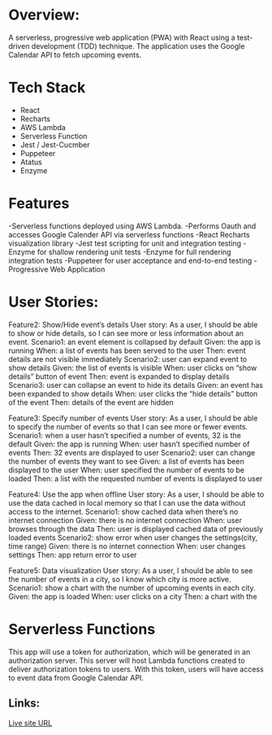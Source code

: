 # Overview:
A serverless, progressive web application (PWA) with React using a
test-driven development (TDD) technique. The application uses the Google
Calendar API to fetch upcoming events.

# Tech Stack
* React
* Recharts
* AWS Lambda
* Serverless Function
* Jest / Jest-Cucmber
* Puppeteer
* Atatus
* Enzyme

# Features
-Serverless functions deployed using AWS Lambda. 
-Performs Oauth and accesses Google Calender API via serverless functions 
-React Recharts visualization library 
-Jest test scripting for unit and integration testing 
-Enzyme for shallow rendering unit tests 
-Enzyme for full rendering integration tests 
-Puppeteer for user acceptance and end-to-end testing 
-Progressive Web Application

# User Stories:
Feature2: Show/Hide event’s details
User story: As a user, I should be able to show or hide details, so I can see more or less information about an event.
Scenario1: an event element is collapsed by default
Given: the app is running
When: a list of events has been served to the user
Then: event details are not visible immediately
Scenario2: user can expand event to show details
Given: the list of events is visible
When: user clicks on “show details” button of event
Then: event is expanded to display details
Scenario3: user can collapse an event to hide its details
Given: an event has been expanded to show details
When: user clicks the “hide details” button of the event
Then: details of the event are hidden

Feature3: Specify number of events
User story: As a user, I should be able to specify the number of events so that I can see more or fewer events.
Scenario1: when a user hasn’t specified a number of events, 32 is the default
Given: the app is running
When: user hasn’t specified number of events
Then: 32 events are displayed to user
Scenario2: user can change the number of events they want to see
Given: a list of events has been displayed to the user
When: user specified the number of events to be loaded
Then: a list with the requested number of events is displayed to user

Feature4: Use the app when offline
User story: As a user, I should be able to use the data cached in local memory so that I can use the data without access to the internet.
Scenario1: show cached data when there’s no internet connection
Given: there is no internet connection
When: user browses through the data
Then: user is displayed cached data of previously loaded events
Scenario2: show error when user changes the settings(city, time range)
Given: there is no internet connection
When: user changes settings
Then: app return error to user

Feature5: Data visualization
User story: As a user, I should be able to see the number of events in a city, so I know which city is more active.
Scenario1: show a chart with the number of upcoming events in each city.
Given: the app is loaded
When: user clicks on a city
Then: a chart with the

# Serverless Functions
This app will use a token for authorization, which will be generated in an authorization server. This server will host Lambda functions created to deliver authorization tokens to users. With this token, users will have access to event data from Google Calendar API.

## Links:
[Live site URL](https://bryanevan.github.io/meet_app)